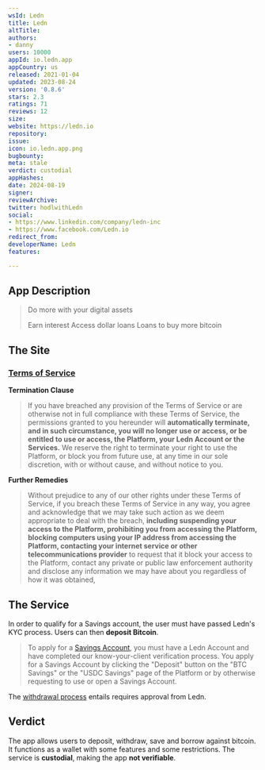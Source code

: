 ```yaml
---
wsId: Ledn
title: Ledn
altTitle: 
authors:
- danny
users: 10000
appId: io.ledn.app
appCountry: us
released: 2021-01-04
updated: 2023-08-24
version: '0.8.6'
stars: 2.3
ratings: 71
reviews: 12
size: 
website: https://ledn.io
repository: 
issue: 
icon: io.ledn.app.png
bugbounty: 
meta: stale
verdict: custodial
appHashes: 
date: 2024-08-19
signer: 
reviewArchive: 
twitter: hodlwithLedn
social:
- https://www.linkedin.com/company/ledn-inc
- https://www.facebook.com/Ledn.io
redirect_from: 
developerName: Ledn
features: 

---
```


## App Description

> Do more with your digital assets
>
> Earn interest
> Access dollar loans
> Loans to buy more bitcoin

## The Site

### [Terms of Service](https://ledn.io/legal/en/terms-of-service)

**Termination Clause**

> If you have breached any provision of the Terms of Service or are otherwise not in full compliance with these Terms of Service, the permissions granted to you hereunder will **automatically terminate, and in such circumstance, you will no longer use or access, or be entitled to use or access, the Platform, your Ledn Account or the Services.** We reserve the right to terminate your right to use the Platform, or block you from future use, at any time in our sole discretion, with or without cause, and without notice to you.

**Further Remedies**

> Without prejudice to any of our other rights under these Terms of Service, if you breach these Terms of Service in any way, you agree and acknowledge that we may take such action as we deem appropriate to deal with the breach, **including suspending your access to the Platform, prohibiting you from accessing the Platform, blocking computers using your IP address from accessing the Platform, contacting your internet service or other telecommunications provider** to request that it block your access to the Platform, contact any private or public law enforcement authority and disclose any information we may have about you regardless of how it was obtained,

## The Service

In order to qualify for a Savings account, the user must have passed Ledn's KYC process. Users can then **deposit Bitcoin**.

> To apply for a [Savings Account](https://ledn.io/legal/en/savings-account-terms), you must have a Ledn Account and have completed our know-your-client verification process. You apply for a Savings Account by clicking the "Deposit" button on the "BTC Savings" or the "USDC Savings" page of the Platform or by otherwise requesting to use or open a Savings Account.

The [withdrawal process](https://ledn.io/en/btc-savings) entails requires approval from Ledn.

## Verdict

The app allows users to deposit, withdraw, save and borrow against bitcoin. It functions as a wallet with some features and some restrictions. The service is **custodial**, making the app **not verifiable**.
